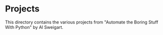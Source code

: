 # Projects
This directory contains the various projects from "Automate the Boring Stuff
With Python" by Al Sweigart.
